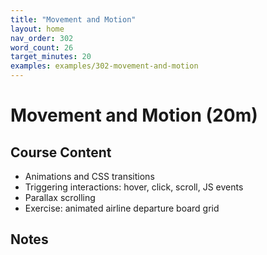 ```yaml
---
title: "Movement and Motion"
layout: home
nav_order: 302
word_count: 26
target_minutes: 20
examples: examples/302-movement-and-motion
---
```

# Movement and Motion (20m)

## Course Content

- Animations and CSS transitions
- Triggering interactions: hover, click, scroll, JS events
- Parallax scrolling
- Exercise: animated airline departure board grid

## Notes













